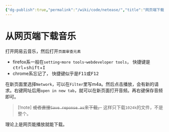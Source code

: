 ```yaml
---
{"dg-publish":true,"permalink":"/wiki/code/netease/","title":"网页端下载网易云音乐的音乐","tags":["hack"],"created":"2025-06-25T14:18:46.728+08:00"}
---
```



# 从网页端下载音乐

打开网易云音乐，然后打开`页面审查元素`

- firefox系一般在`setting`-`more tools`-`webdeveloper tools`， 快捷键是<kbd>ctrl</kbd>+<kbd>shift</kbd>+<kbd>I</kbd>
- chrome系忘记了， 快捷键似乎是<kbd>F11</kbd>或<kbd>F12</kbd>

在新页面里选择`Network`，可以在`Filter`里写m4a。然后点击播放，会有新的请求。右键网址后用`open in new tab`，就可以在新页面打开音频。再右键保存音频即可。

> [!note] ~~或者直接`Save reponse as`来下载。~~ 这样只下载`1024k`的文件，不是整个。

理论上是网页能播放就能下载。
